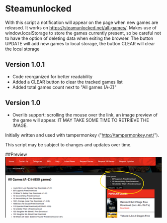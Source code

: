 # Steamunlocked

With this script a notification will appear on the page when new games are released. It works on https://steamunlocked.net/all-games/. Makes use of window.localStorage to store the games currently present, so be careful not to have the option of deleting data when exiting the browser. The button UPDATE will add new games to local storage, the button CLEAR will clear the local storage


## Version 1.0.1
 -  Code reorganized for better readability
 -  Added a CLEAR button to clear the tracked games list
 -  Added total games count next to "All games (A-Z)"

## Version 1.0
 - Overlib support: scrolling the mouse over the link, an image preview of the game will appear. IT MAY TAKE SOME TIME TO RETRIEVE THE IMAGE.

Initially written and used with tampermonkey ("http://tampermonkey.net/").

This script may be subject to changes and updates over time.

##Preview
![Preview Screenshot](./preview.png)
